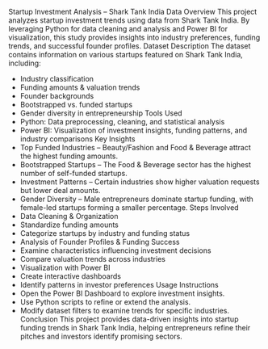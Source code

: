 Startup Investment Analysis – Shark Tank India Data
Overview
This project analyzes startup investment trends using data from Shark Tank India. By leveraging Python for data cleaning and analysis and Power BI for visualization, this study provides insights into industry preferences, funding trends, and successful founder profiles.
Dataset Description
The dataset contains information on various startups featured on Shark Tank India, including:
- Industry classification
- Funding amounts & valuation trends
- Founder backgrounds
- Bootstrapped vs. funded startups
- Gender diversity in entrepreneurship
Tools Used
- Python: Data preprocessing, cleaning, and statistical analysis
- Power BI: Visualization of investment insights, funding patterns, and industry comparisons
Key Insights
- Top Funded Industries – Beauty/Fashion and Food & Beverage attract the highest funding amounts.
- Bootstrapped Startups – The Food & Beverage sector has the highest number of self-funded startups.
- Investment Patterns – Certain industries show higher valuation requests but lower deal amounts.
- Gender Diversity – Male entrepreneurs dominate startup funding, with female-led startups forming a smaller percentage.
Steps Involved
- Data Cleaning & Organization
- Standardize funding amounts
- Categorize startups by industry and funding status
- Analysis of Founder Profiles & Funding Success
- Examine characteristics influencing investment decisions
- Compare valuation trends across industries
- Visualization with Power BI
- Create interactive dashboards
- Identify patterns in investor preferences
Usage Instructions
- Open the Power BI Dashboard to explore investment insights.
- Use Python scripts to refine or extend the analysis.
- Modify dataset filters to examine trends for specific industries.
Conclusion
This project provides data-driven insights into startup funding trends in Shark Tank India, helping entrepreneurs refine their pitches and investors identify promising sectors.
